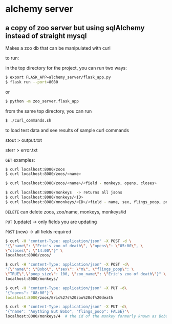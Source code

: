 # alchemy server

## a copy of zoo server but using sqlAlchemy instead of straight mysql

Makes a zoo db that can be manipulated with curl


to run:

in the top directory for the project, you can run two ways:

```bash
$ export FLASK_APP=alchemy_server/flask_app.py
$ flask run --port=8080
```

or 
```bash
$ python -m zoo_server.flask_app
```

from the same top directory, you can run
```bash
$ ./curl_commands.sh
```
to load test data and see results of sample curl commands

stout > output.txt

sterr > error.txt


`GET` examples:

```bash
$ curl localhost:8080/zoos
$ curl localhost:8080/zoos/<name>

$ curl localhost:8080/zoos/<name>/<field - monkeys, opens, closes>

$ curl localhost:8080/monkeys  -> returns all jsons
$ curl localhost:8080/monkeys/<ID>
$ curl localhost:8080/mnonkeys/<ID>/<field - name, sex, flings_poop, poop_size, zoo_name

```

`DELETE` can delete zoos, zoo/name, monkeys, monkeys/id

`PUT` (update) -> only fields you are updating

`POST` (new) -> all fields required

```bash
$ curl -H "content-Type: application/json" -X POST -d \
"{\"name\": \"Eric's zoo of death\", \"opens\": \"05:00\", \
\"closes\": \"14:00\"}" \
localhost:8080/zoos/

$ curl -H "content-Type: application/json" -X POST -d\
"{\"name\": \"Bobo\", \"sex\": \"m\", \"flings_poop\": \
\"TRUE\",\"poop_size\": 100, \"zoo_name\": \"Eric's zoo of death\"}" \
localhost:8080/monkeys/

$ curl -H "content-Type: application/json" -X PUT -d\
'{"opens": "08:00"}'\
localhost:8080/zoos/Eric%27s%20zoo%20of%20death

$ curl -H "content-Type: application/json" -X PUT -d\
'{"name": "Anything But Bobo", "flings_poop": FALSE}'\ 
localhost:8080/monkeys/4  # the id of the monkey formerly known as Bobo
```

